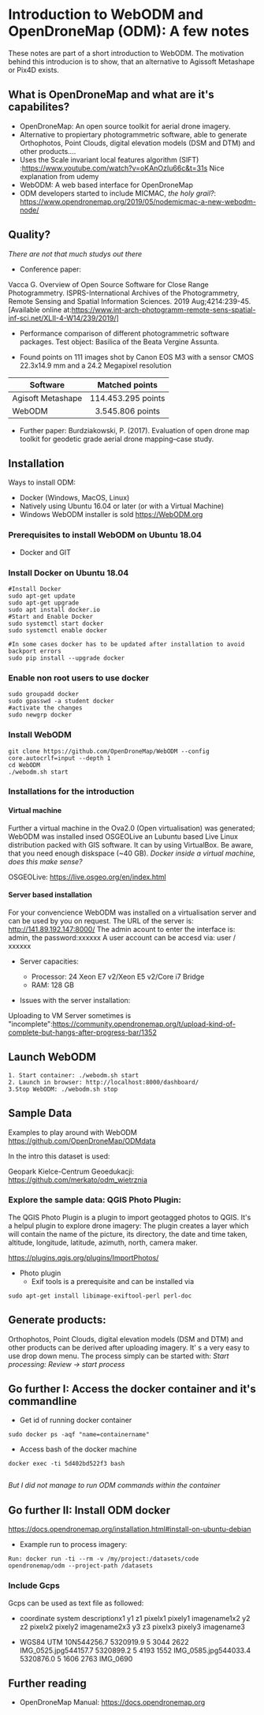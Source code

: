 # Introduction to WebODM and OpenDroneMap (ODM): A few notes

These notes are part of a short introduction to WebODM. The motivation behind this introducion is to show, that an alternative to Agissoft Metashape or Pix4D exists. 

## What is OpenDroneMap and what are it's capabilites?

* OpenDroneMap: An open source toolkit for aerial drone imagery.
* Alternative to propiertary photogrammetric software, able to generate Orthophotos, Point Clouds, digital elevation models (DSM and DTM) and other products….
 * Uses the  Scale invariant local features algorithm (SIFT) :https://www.youtube.com/watch?v=oKAnOzIu66c&t=31s
Nice explanation from udemy
* WebODM: A web based interface for OpenDroneMap 
* ODM developers started to include MICMAC, *the holy grail?*:
https://www.opendronemap.org/2019/05/nodemicmac-a-new-webodm-node/


## Quality?

*There are not that much studys out there*

* Conference paper:

Vacca G. Overview of Open Source Software for Close Range Photogrammetry. ISPRS-International Archives of the Photogrammetry, Remote Sensing and Spatial Information Sciences. 2019 Aug;4214:239-45. [Available online at:https://www.int-arch-photogramm-remote-sens-spatial-inf-sci.net/XLII-4-W14/239/2019/]

  * Performance comparison of different photogrammetric software packages. Test object: Basilica of the Beata Vergine Assunta.

  * Found points on 111 images shot by Canon EOS M3 with a sensor CMOS 22.3x14.9 mm and a 24.2 Megapixel resolution

  | Software          | Matched points          |
  | ----------------- |:-----------------------:|
  | Agisoft Metashape |  114.453.295 points     |
  | WebODM            |    3.545.806 points     |


* Further paper: Burdziakowski, P. (2017). Evaluation of open drone map toolkit for geodetic grade aerial drone mapping–case study.

## Installation

Ways to install ODM:
* Docker (Windows, MacOS, Linux)
* Natively using Ubuntu 16.04 or later (or with a Virtual Machine)
* Windows WebODM installer is sold
 https://WebODM.org

### Prerequisites to install WebODM on Ubuntu 18.04

* Docker and GIT

### Install Docker on Ubuntu 18.04

```
#Install Docker
sudo apt-get update 
sudo apt-get upgrade
sudo apt install docker.io
#Start and Enable Docker
sudo systemctl start docker
sudo systemctl enable docker

#In some cases docker has to be updated after installation to avoid backport errors
sudo pip install --upgrade docker

```

### Enable non root users to use docker

```
sudo groupadd docker
sudo gpasswd -a student docker
#activate the changes
sudo newgrp docker
```


### Install WebODM

```
git clone https://github.com/OpenDroneMap/WebODM --config core.autocrlf=input --depth 1
cd WebODM
./webodm.sh start
```


### Installations for the introduction

#### Virtual machine

Further a virtual machine in the Ova2.0 (Open virtualisation) was generated; WebODM was installed insed OSGEOLive an Lubuntu based Live Linux distribution packed with GIS software. It can by using VirtualBox. Be aware, that you need enough diskspace (~40 GB). 
*Docker inside a virtual machine, does this make sense?*

OSGEOLive: https://live.osgeo.org/en/index.html

#### Server based installation

For your convencience WebODM was installed on a virtualisation server and can be used by you on request. The URL of the server is: http://141.89.192.147:8000/ The admin acount to enter the interface is:
admin, the password:xxxxxx A user account can be accesd via: user / xxxxxx 

* Server capacities:  
    * Processor: 24 Xeon E7 v2/Xeon E5 v2/Core i7 Bridge
    * RAM: 128 GB

* Issues with the server installation:

Uploading to VM Server sometimes is "incomplete":https://community.opendronemap.org/t/upload-kind-of-complete-but-hangs-after-progress-bar/1352

## Launch WebODM

```
1. Start container: ./webodm.sh start
2. Launch in browser: http://localhost:8000/dashboard/
3.Stop WebODM: ./webodm.sh stop

```

## Sample Data

Examples to play around with WebODM
https://github.com/OpenDroneMap/ODMdata

In the intro this dataset is used:

Geopark Kielce-Centrum Geoedukacji: https://github.com/merkato/odm_wietrznia

### Explore the sample data: QGIS Photo Plugin: 

The QGIS Photo Plugin is a plugin to import geotagged photos to QGIS. It's a helpul plugin to explore drone imagery: The plugin creates a layer which will contain the name of the picture, its directory, the date and time taken, altitude, longitude, latitude, azimuth, north, camera maker. 

https://plugins.qgis.org/plugins/ImportPhotos/

* Photo plugin
     * Exif tools is a prerequisite and can be installed via

```
sudo apt-get install libimage-exiftool-perl perl-doc

```

## Generate products:

Orthophotos, Point Clouds, digital elevation models (DSM and DTM) and other products can be derived after uploading imagery. It' s a very easy to use drop down menu. 
The process simply can be started with: *Start processing: Review -> start process*


## Go further I: Access the docker container and it's commandline

* Get id of running docker container
```
sudo docker ps -aqf "name=containername"
```

* Access bash of the docker machine
```
docker exec -ti 5d402bd522f3 bash
 
```

*But I did not manage to run ODM commands within the container*

## Go further II: Install ODM docker

https://docs.opendronemap.org/installation.html#install-on-ubuntu-debian

* Example run to process imagery: 

```
Run: docker run -ti --rm -v /my/project:/datasets/code opendronemap/odm --project-path /datasets
```

### Include Gcps
Gcps can be used as text file as followed: 

* coordinate system descriptionx1 y1 z1 pixelx1 pixely1 imagename1x2 y2 z2 pixelx2 pixely2 imagename2x3 y3 z3 pixelx3 pixely3 imagename3

* WGS84 UTM 10N544256.7 5320919.9 5 3044 2622 IMG_0525.jpg544157.7 5320899.2 5 4193 1552 IMG_0585.jpg544033.4 5320876.0 5 1606 2763 IMG_0690



## Further reading
* OpenDroneMap Manual: https://docs.opendronemap.org


